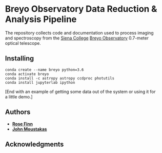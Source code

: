 # Breyo Observatory Data Reduction & Analysis Pipeline

The repository collects code and documentation used to process imaging and
spectroscopy from the [Siena College](http://siena.edu) [Breyo
Observatory](https://www.siena.edu/departments/physics-and-astronomy/breyo-observatory)
0.7-meter optical telescope.

## Installing

```
conda create --name breyo python=3.6
conda activate breyo
conda install -c astropy astropy ccdproc photutils 
conda install jupyterlab ipython
```

[End with an example of getting some data out of the system or using it for a
little demo.]

## Authors

* [**Rose Finn**](https://github.com/rfinn)
* [**John Moustakas**](https://github.com/moustakas)

## Acknowledgments

